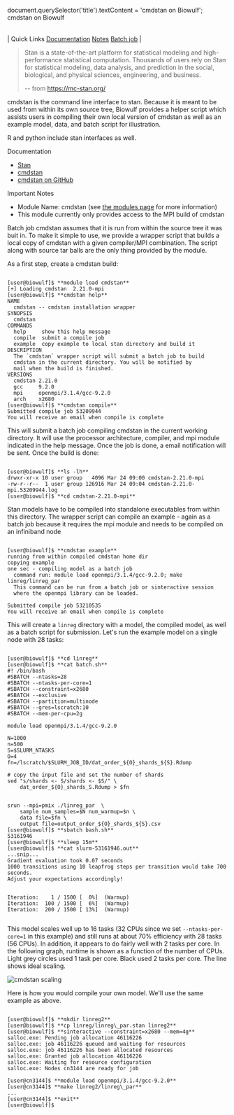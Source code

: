 

document.querySelector('title').textContent = 'cmdstan on Biowulf';
cmdstan on Biowulf


|  |
| --- |
| 
Quick Links
[Documentation](#doc)
[Notes](#notes)
[Batch job](#sbatch)
 |




> 
> Stan is a state-of-the-art platform for statistical modeling and
> high-performance statistical computation. Thousands of users rely on Stan for
> statistical modeling, data analysis, and prediction in the social, biological,
> and physical sciences, engineering, and business.  
> 
> -- from <https://mc-stan.org/>
> 



cmdstan is the command line interface to stan. Because it is meant to be
used from within its own source tree, Biowulf provides a helper script
which assists users in compiling their own local version of cmdstan as well
as an example model, data, and batch script for illustration.




R and python include stan interfaces as well.




Documentation
* [Stan](https://mc-stan.org/)
* [cmdstan](https://mc-stan.org/users/interfaces/cmdstan.html)
* [cmdstan on GitHub](https://github.com/stan-dev/cmdstan)


Important Notes
* Module Name: cmdstan (see [the modules page](/apps/modules.html) 
 for more information)
* This module currently only provides access to the MPI build of cmdstan



Batch job
cmdstan assumes that it is run from within the source tree it was buit in.
To make it simple to use, we provide a wrapper script that builds a local copy
of cmdstan with a given compiler/MPI combination. The script along with source
tar balls are the only thing provided by the module.


As a first step, create a cmdstan build:



```

[user@biowulf]$ **module load cmdstan**
[+] Loading cmdstan  2.21.0-mpi
[user@biowulf]$ **cmdstan help**
NAME
  cmdstan -- cmdstan installation wrapper
SYNOPSIS
  cmdstan 
COMMANDS
  help     show this help message
  compile  submit a compile job
  example  copy example to local stan directory and build it
DESCRIPTION
  The `cmdstan` wrapper script will submit a batch job to build
  cmdstan in the current directory. You will be notified by
  mail when the build is finished.
VERSIONS
  cmdstan 2.21.0
  gcc     9.2.0
  mpi     openmpi/3.1.4/gcc-9.2.0
  arch    x2680
[user@biowulf]$ **cmdstan compile**
Submitted compile job 53209944
You will receive an email when compile is complete

```

This will submit a batch job compiling cmdstan in the current
working directory. It will use the processor architecture, compiler,
and mpi module indicated in the help message. Once the job is done,
a email notification will be sent. Once the build is done:



```

[user@biowulf]$ **ls -lh**
drwxr-xr-x 10 user group   4096 Mar 24 09:00 cmdstan-2.21.0-mpi
-rw-r--r--  1 user group 126916 Mar 24 09:04 cmdstan-2.21.0-mpi.53209944.log
[user@biowulf]$ **cd cmdstan-2.21.0-mpi**

```


Stan models have to be compiled into standalone executables from
within this directory. The wrapper script can compile an example - 
again as a batch job because it requires the mpi module and needs
to be compiled on an infiniband node




```

[user@biowulf]$ **cmdstan example**
running from within compiled cmdstan home dir
copying example
one sec - compiling model as a batch job
  command run: module load openmpi/3.1.4/gcc-9.2.0; make linreg/linreg_par
  This command can be run from a batch job or sinteractive session
  where the openmpi library can be loaded.

Submitted compile job 53210535
You will receive an email when compile is complete

```


This will create a `linreg` directory with a model,
the compiled model, as well as a batch script for submission. Let's run
the example model on a single node with 28 tasks:




```

[user@biowulf]$ **cd linreg**
[user@biowulf]$ **cat batch.sh**
#! /bin/bash
#SBATCH --ntasks=28
#SBATCH --ntasks-per-core=1
#SBATCH --constraint=x2680
#SBATCH --exclusive
#SBATCH --partition=multinode
#SBATCH --gres=lscratch:10
#SBATCH --mem-per-cpu=2g

module load openmpi/3.1.4/gcc-9.2.0

N=1000
n=500
S=$SLURM_NTASKS
O=4
fn=/lscratch/$SLURM_JOB_ID/dat_order_${O}_shards_${S}.Rdump

# copy the input file and set the number of shards
sed "s/shards <- S/shards <- $S/" \
    dat_order_${O}_shards_S.Rdump > $fn


srun --mpi=pmix ./linreg_par  \
    sample num_samples=$N num_warmup=$n \
    data file=$fn \
    output file=output_order_${O}_shards_${S}.csv
[user@biowulf]$ **sbatch bash.sh**
53161946
[user@biowulf]$ **sleep 15m**
[user@biowulf]$ **cat slurm-53161946.out**
...snip...
Gradient evaluation took 0.07 seconds
1000 transitions using 10 leapfrog steps per transition would take 700 seconds.
Adjust your expectations accordingly!


Iteration:    1 / 1500 [  0%]  (Warmup)
Iteration:  100 / 1500 [  6%]  (Warmup)
Iteration:  200 / 1500 [ 13%]  (Warmup)


```

This model scales well up to 16 tasks (32 CPUs since we set 
`--ntasks-per-core=1` in this example) and still runs at
about 70% efficiency with 28 tasks (56 CPUs). In addition, it appears
to do fairly well with 2 tasks per core. In the following graph,
runtime is shown as a function of the number of CPUs. Light grey
circles used 1 task per core. Black used 2 tasks per core. The line
shows ideal scaling.



![cmdstan scaling](/images/cmdstan.png)

Here is how you would compile your own model. We'll use the same example
as above.



```

[user@biowulf]$ **mkdir linreg2**
[user@biowulf]$ **cp linreg/linreg\_par.stan linreg2**
[user@biowulf]$ **sinteractive --constraint=x2680 --mem=4g**
salloc.exe: Pending job allocation 46116226
salloc.exe: job 46116226 queued and waiting for resources
salloc.exe: job 46116226 has been allocated resources
salloc.exe: Granted job allocation 46116226
salloc.exe: Waiting for resource configuration
salloc.exe: Nodes cn3144 are ready for job

[user@cn3144]$ **module load openmpi/3.1.4/gcc-9.2.0**
[user@cn3144]$ **make linreg2/linreg\_par**
...
[user@cn3144]$ **exit**
[user@biowulf]$

```





